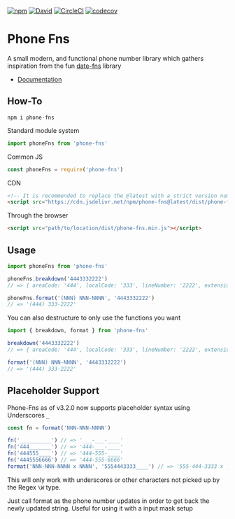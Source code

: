 [![npm](https://img.shields.io/npm/v/phone-fns.svg?style=flat-square)](https://www.npmjs.com/package/phone-fns)
[![David](https://img.shields.io/david/dhershman1/phone-fns.svg?style=flat-square)](https://david-dm.org/dhershman1/phone-fns)
[![CircleCI](https://circleci.com/gh/dhershman1/phone-fns.svg?style=svg)](https://circleci.com/gh/dhershman1/phone-fns)
[![codecov](https://codecov.io/gh/dhershman1/phone-fns/branch/master/graph/badge.svg)](https://codecov.io/gh/dhershman1/phone-fns)

# Phone Fns

A small modern, and functional phone number library which gathers inspiration from the fun [date-fns](https://github.com/date-fns/date-fns) library

- [Documentation](https://phone-fns.dusty.codes/)

## How-To

```cli
npm i phone-fns
```

Standard module system

```js
import phoneFns from 'phone-fns'
```

Common JS

```js
const phoneFns = require('phone-fns')
```

CDN

```html
<!-- It is recommended to replace the @latest with a strict version number for production -->
<script src="https://cdn.jsdelivr.net/npm/phone-fns@latest/dist/phone-fns.min.js"></script>
```

Through the browser

```html
<script src="path/to/location/dist/phone-fns.min.js"></script>
```

## Usage

```javascript
import phoneFns from 'phone-fns'

phoneFns.breakdown('4443332222')
// => { areaCode: '444', localCode: '333', lineNumber: '2222', extension: '' }

phoneFns.format('(NNN) NNN-NNNN', '4443332222')
// => '(444) 333-2222'
```

You can also destructure to only use the functions you want

```javascript
import { breakdown, format } from 'phone-fns'

breakdown('4443332222')
// => { areaCode: '444', localCode: '333', lineNumber: '2222', extension: '' }

format('(NNN) NNN-NNNN', '4443332222')
// => '(444) 333-2222'
```

## Placeholder Support

Phone-Fns as of v3.2.0 now supports placeholder syntax using Underscores `_`

```js
const fn = format('NNN-NNN-NNNN')

fn('__________') // => '___-___-____'
fn('444_______') // => '444-___-____'
fn('444555____') // => '444-555-____'
fn('4445556666') // => '444-555-6666'
format('NNN-NNN-NNNN x NNNN', '5554443333____') // => '555-444-3333 x ____'
```

This will only work with underscores or other characters not picked up by the Regex `\W` type.

Just call format as the phone number updates in order to get back the newly updated string. Useful for using it with a input mask setup
